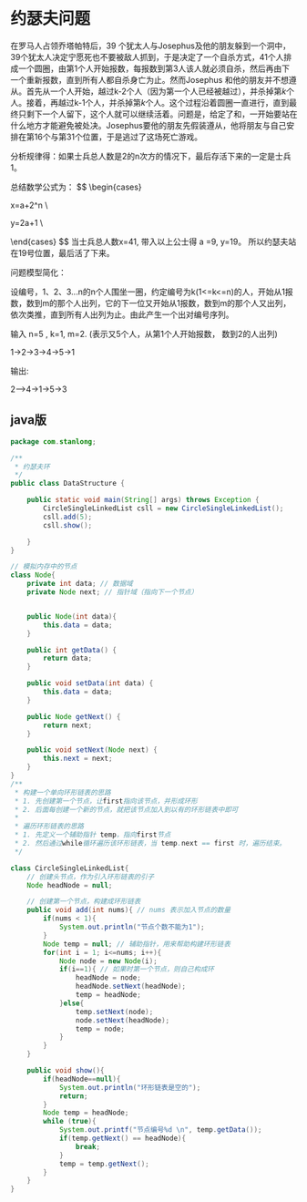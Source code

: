 # 约瑟夫问题

在罗马人占领乔塔帕特后，39 个犹太人与Josephus及他的朋友躲到一个洞中，39个犹太人决定宁愿死也不要被敌人抓到，于是决定了一个自杀方式，41个人排成一个圆圈，由第1个人开始报数，每报数到第3人该人就必须自杀，然后再由下一个重新报数，直到所有人都自杀身亡为止。然而Josephus 和他的朋友并不想遵从。首先从一个人开始，越过k-2个人（因为第一个人已经被越过），并杀掉第*k*个人。接着，再越过k-1个人，并杀掉第*k*个人。这个过程沿着圆圈一直进行，直到最终只剩下一个人留下，这个人就可以继续活着。问题是，给定了和，一开始要站在什么地方才能避免被处决。Josephus要他的朋友先假装遵从，他将朋友与自己安排在第16个与第31个位置，于是逃过了这场死亡游戏。

分析规律得：如果士兵总人数是2的n次方的情况下，最后存活下来的一定是士兵1。

总结数学公式为：
$$
\begin{cases}

x=a+2^n \\

y=2a+1 \\

\end{cases}
$$
当士兵总人数x=41, 带入以上公士得 a =9, y=19。 所以约瑟夫站在19号位置，最后活了下来。 

问题模型简化：

设编号，1、2、3...n的n个人围坐一圈，约定编号为k(1<=k<=n)的人，开始从1报数，数到m的那个人出列，它的下一位又开始从1报数，数到m的那个人又出列，依次类推，直到所有人出列为止。由此产生一个出对编号序列。

输入 n=5 , k=1, m=2. (表示又5个人，从第1个人开始报数， 数到2的人出列)

1->2->3->4->5->1

输出:

2-->4->1->5->3

## java版

```java
package com.stanlong;

/**
 * 约瑟夫环
 */
public class DataStructure {

    public static void main(String[] args) throws Exception {
        CircleSingleLinkedList csll = new CircleSingleLinkedList();
        csll.add(5);
        csll.show();

    }
}

// 模拟内存中的节点
class Node{
    private int data; // 数据域
    private Node next; // 指针域（指向下一个节点）


    public Node(int data){
        this.data = data;
    }

    public int getData() {
        return data;
    }

    public void setData(int data) {
        this.data = data;
    }

    public Node getNext() {
        return next;
    }

    public void setNext(Node next) {
        this.next = next;
    }
}
/**
 * 构建一个单向环形链表的思路
 * 1. 先创建第一个节点，让first指向该节点，并形成环形
 * 2. 后面每创建一个新的节点，就把该节点加入到以有的环形链表中即可
 *
 * 遍历环形链表的思路
 * 1. 先定义一个辅助指针 temp，指向first节点
 * 2. 然后通过while循环遍历该环形链表，当 temp.next == first 时，遍历结束。
 */

class CircleSingleLinkedList{
    // 创建头节点，作为引入环形链表的引子
    Node headNode = null;

    // 创建第一个节点，构建成环形链表
    public void add(int nums){ // nums 表示加入节点的数量
        if(nums < 1){
            System.out.println("节点个数不能为1");
        }
        Node temp = null; // 辅助指针，用来帮助构建环形链表
        for(int i = 1; i<=nums; i++){
            Node node = new Node(i);
            if(i==1){ // 如果时第一个节点，则自己构成环
                headNode = node;
                headNode.setNext(headNode);
                temp = headNode;
            }else{
                temp.setNext(node);
                node.setNext(headNode);
                temp = node;
            }
        }
    }

    public void show(){
        if(headNode==null){
            System.out.println("环形链表是空的");
            return;
        }
        Node temp = headNode;
        while (true){
            System.out.printf("节点编号%d \n", temp.getData());
            if(temp.getNext() == headNode){
                break;
            }
            temp = temp.getNext();
        }
    }
}
```






